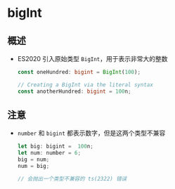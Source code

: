 # bigInt

## 概述

  - ES2020 引入原始类型 `BigInt`，用于表示非常大的整数

    ```typescript
    const oneHundred: bigint = BigInt(100);

    // Creating a BigInt via the literal syntax
    const anotherHundred: bigint = 100n;
    ```

## 注意

  - `number` 和 `bigint` 都表示数字，但是这两个类型不兼容

    ```javascript
    let big: bigint =  100n;
    let num: number = 6;
    big = num;
    num = big;

    // 会抛出一个类型不兼容的 ts(2322) 错误
    ```
